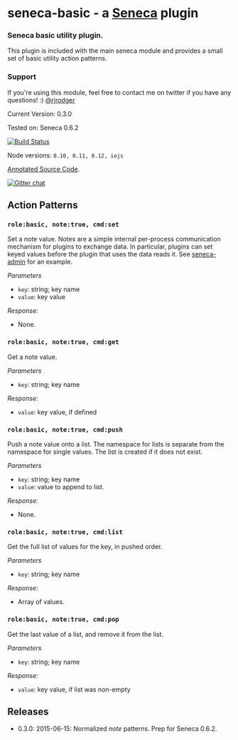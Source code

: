 # seneca-basic - a [Seneca](http://senecajs.org) plugin

### Seneca basic utility plugin. 

This plugin is included with the main seneca module and provides a
small set of basic utility action patterns.


### Support

If you're using this module, feel free to contact me on twitter if you
have any questions! :) [@rjrodger](http://twitter.com/rjrodger)

Current Version: 0.3.0

Tested on: Seneca 0.6.2

[![Build Status](https://travis-ci.org/rjrodger/seneca-basic.png?branch=master)](https://travis-ci.org/rjrodger/seneca-basic) 

Node versions: `0.10, 0.11, 0.12, iojs`

[Annotated Source Code](http://rjrodger.github.io/seneca-basic/doc/basic.html).

[![Gitter chat](https://badges.gitter.im/rjrodger/seneca-basic.png)](https://gitter.im/rjrodger/seneca-basic)



## Action Patterns

### `role:basic, note:true, cmd:set`

Set a note value. Notes are a simple internal per-process
communication mechanism for plugins to exchange data. In particular,
plugins can set keyed values before the plugin that uses the data
reads it. See [seneca-admin](/rjrodger/seneca-admin) for an example.

_Parameters_
 
   * `key`:   string; key name
   * `value`: key value

_Response:_

   * None.


### `role:basic, note:true, cmd:get`

Get a note value.

_Parameters_
 
   * `key`:   string; key name

_Response:_

   * `value`: key value, if defined


### `role:basic, note:true, cmd:push`

Push a note value onto a list. The namespace for lists is separate
from the namespace for single values. The list is created if it does not exist.

_Parameters_
 
   * `key`: string; key name
   * `value`: value to append to list.

_Response:_

   * None.


### `role:basic, note:true, cmd:list`

Get the full list of values for the key, in pushed order.

_Parameters_
 
   * `key`: string; key name

_Response:_

   * Array of values.


### `role:basic, note:true, cmd:pop`

Get the last value of a list, and remove it from the list.

_Parameters_
 
   * `key`: string; key name

_Response:_

   * `value`: key value, if list was non-empty


## Releases

   * 0.3.0: 2015-06-15: Normalized _note_ patterns. Prep for Seneca 0.6.2.






